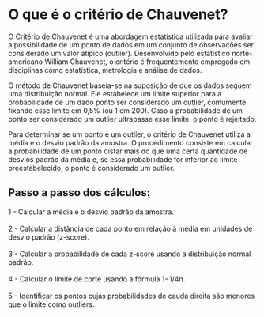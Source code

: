 # O que é o critério de Chauvenet?
O Critério de Chauvenet é uma abordagem estatística utilizada para avaliar a possibilidade de um ponto de dados em um conjunto de observações ser considerado um valor atípico (outlier). Desenvolvido pelo estatístico norte-americano William Chauvenet, o critério é frequentemente empregado em disciplinas como estatística, metrologia e análise de dados.

O método de Chauvenet baseia-se na suposição de que os dados seguem uma distribuição normal. Ele estabelece um limite superior para a probabilidade de um dado ponto ser considerado um outlier, comumente fixando esse limite em 0,5% (ou 1 em 200). Caso a probabilidade de um ponto ser considerado um outlier ultrapasse esse limite, o ponto é rejeitado.

Para determinar se um ponto é um outlier, o critério de Chauvenet utiliza a média e o desvio padrão da amostra. O procedimento consiste em calcular a probabilidade de um ponto distar mais do que uma certa quantidade de desvios padrão da média e, se essa probabilidade for inferior ao limite preestabelecido, o ponto é considerado um outlier.
## Passo a passo dos cálculos:
1 - Calcular a média e o desvio padrão da amostra.<br><br>2 - Calcular a distância de cada ponto em relação à média em unidades de desvio padrão (z-score).<br><br>3 - Calcular a probabilidade de cada z-score usando a distribuição normal padrão.<br><br>4 - Calcular o limite de corte usando a fórmula 1−1/4n​.<br><br>5 - Identificar os pontos cujas probabilidades de cauda direita são menores que o limite como outliers.
